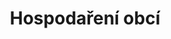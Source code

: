 ---
title: Hospodaření obcí
description: Informace o hospodaření měst a obcí

topics:
  - monitor

datasets:
  - https://opendata.mfcr.cz/lod/monitor/MonitoringObci
  - https://opendata.mfcr.cz/lod/monitor/FinM
---